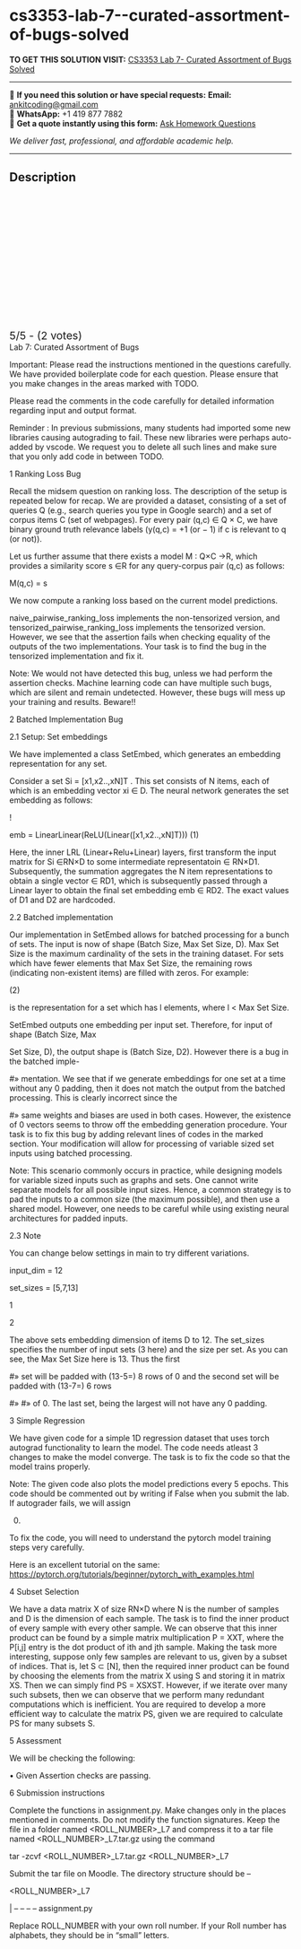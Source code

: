 # cs3353-lab-7--curated-assortment-of-bugs-solved
**TO GET THIS SOLUTION VISIT:** [CS3353 Lab 7- Curated Assortment of Bugs Solved](https://www.ankitcodinghub.com/product/aiml-cs-335-solved-13/)


---

📩 **If you need this solution or have special requests:** **Email:** ankitcoding@gmail.com  
📱 **WhatsApp:** +1 419 877 7882  
📄 **Get a quote instantly using this form:** [Ask Homework Questions](https://www.ankitcodinghub.com/services/ask-homework-questions/)

*We deliver fast, professional, and affordable academic help.*

---

<h2>Description</h2>



<div class="kk-star-ratings kksr-auto kksr-align-center kksr-valign-top" data-payload="{&quot;align&quot;:&quot;center&quot;,&quot;id&quot;:&quot;124285&quot;,&quot;slug&quot;:&quot;default&quot;,&quot;valign&quot;:&quot;top&quot;,&quot;ignore&quot;:&quot;&quot;,&quot;reference&quot;:&quot;auto&quot;,&quot;class&quot;:&quot;&quot;,&quot;count&quot;:&quot;2&quot;,&quot;legendonly&quot;:&quot;&quot;,&quot;readonly&quot;:&quot;&quot;,&quot;score&quot;:&quot;5&quot;,&quot;starsonly&quot;:&quot;&quot;,&quot;best&quot;:&quot;5&quot;,&quot;gap&quot;:&quot;4&quot;,&quot;greet&quot;:&quot;Rate this product&quot;,&quot;legend&quot;:&quot;5\/5 - (2 votes)&quot;,&quot;size&quot;:&quot;24&quot;,&quot;title&quot;:&quot;CS3353 Lab 7- Curated Assortment of Bugs Solved&quot;,&quot;width&quot;:&quot;138&quot;,&quot;_legend&quot;:&quot;{score}\/{best} - ({count} {votes})&quot;,&quot;font_factor&quot;:&quot;1.25&quot;}">

<div class="kksr-stars">

<div class="kksr-stars-inactive">
            <div class="kksr-star" data-star="1" style="padding-right: 4px">


<div class="kksr-icon" style="width: 24px; height: 24px;"></div>
        </div>
            <div class="kksr-star" data-star="2" style="padding-right: 4px">


<div class="kksr-icon" style="width: 24px; height: 24px;"></div>
        </div>
            <div class="kksr-star" data-star="3" style="padding-right: 4px">


<div class="kksr-icon" style="width: 24px; height: 24px;"></div>
        </div>
            <div class="kksr-star" data-star="4" style="padding-right: 4px">


<div class="kksr-icon" style="width: 24px; height: 24px;"></div>
        </div>
            <div class="kksr-star" data-star="5" style="padding-right: 4px">


<div class="kksr-icon" style="width: 24px; height: 24px;"></div>
        </div>
    </div>

<div class="kksr-stars-active" style="width: 138px;">
            <div class="kksr-star" style="padding-right: 4px">


<div class="kksr-icon" style="width: 24px; height: 24px;"></div>
        </div>
            <div class="kksr-star" style="padding-right: 4px">


<div class="kksr-icon" style="width: 24px; height: 24px;"></div>
        </div>
            <div class="kksr-star" style="padding-right: 4px">


<div class="kksr-icon" style="width: 24px; height: 24px;"></div>
        </div>
            <div class="kksr-star" style="padding-right: 4px">


<div class="kksr-icon" style="width: 24px; height: 24px;"></div>
        </div>
            <div class="kksr-star" style="padding-right: 4px">


<div class="kksr-icon" style="width: 24px; height: 24px;"></div>
        </div>
    </div>
</div>


<div class="kksr-legend" style="font-size: 19.2px;">
            5/5 - (2 votes)    </div>
    </div>
Lab 7: Curated Assortment of Bugs

Important: Please read the instructions mentioned in the questions carefully. We have provided boilerplate code for each question. Please ensure that you make changes in the areas marked with TODO.

Please read the comments in the code carefully for detailed information regarding input and output format.

Reminder : In previous submissions, many students had imported some new libraries causing autograding to fail. These new libraries were perhaps auto-added by vscode. We request you to delete all such lines and make sure that you only add code in between TODO.

1 Ranking Loss Bug

Recall the midsem question on ranking loss. The description of the setup is repeated below for recap. We are provided a dataset, consisting of a set of queries Q (e.g., search queries you type in Google search) and a set of corpus items C (set of webpages). For every pair (q,c) ∈ Q × C, we have binary ground truth relevance labels (y(q,c) = +1 (or − 1) if c is relevant to q (or not)).

Let us further assume that there exists a model M : Q×C →R, which provides a similarity score s ∈R for any query-corpus pair (q,c) as follows:

M(q,c) = s

We now compute a ranking loss based on the current model predictions.

naive_pairwise_ranking_loss implements the non-tensorized version, and tensorized_pairwise_ranking_loss implements the tensorized version. However, we see that the assertion fails when checking equality of the outputs of the two implementations. Your task is to find the bug in the tensorized implementation and fix it.

Note: We would not have detected this bug, unless we had perform the assertion checks. Machine learning code can have multiple such bugs, which are silent and remain undetected. However, these bugs will mess up your training and results. Beware!!

2 Batched Implementation Bug

2.1 Setup: Set embeddings

We have implemented a class SetEmbed, which generates an embedding representation for any set.

Consider a set Si = [x1,x2..,xN]T . This set consists of N items, each of which is an embedding vector xi ∈ D. The neural network generates the set embedding as follows:

!

emb = LinearLinear(ReLU(Linear([x1,x2..,xN]T))) (1)

Here, the inner LRL (Linear+Relu+Linear) layers, first transform the input matrix for Si ∈RN×D to some intermediate representatoin ∈ RN×D1. Subsequently, the summation aggregates the N item representations to obtain a single vector ∈ RD1, which is subsequently passed through a Linear layer to obtain the final set embedding emb ∈ RD2. The exact values of D1 and D2 are hardcoded.

2.2 Batched implementation

Our implementation in SetEmbed allows for batched processing for a bunch of sets. The input is now of shape (Batch Size, Max Set Size, D). Max Set Size is the maximum cardinality of the sets in the training dataset. For sets which have fewer elements that Max Set Size, the remaining rows (indicating non-existent items) are filled with zeros. For example:

(2)

is the representation for a set which has l elements, where l &lt; Max Set Size.

SetEmbed outputs one embedding per input set. Therefore, for input of shape (Batch Size, Max

Set Size, D), the output shape is (Batch Size, D2). However there is a bug in the batched imple-

#» mentation. We see that if we generate embeddings for one set at a time without any 0 padding, then it does not match the output from the batched processing. This is clearly incorrect since the

#» same weights and biases are used in both cases. However, the existence of 0 vectors seems to throw off the embedding generation procedure. Your task is to fix this bug by adding relevant lines of codes in the marked section. Your modification will allow for processing of variable sized set inputs using batched processing.

Note: This scenario commonly occurs in practice, while designing models for variable sized inputs such as graphs and sets. One cannot write separate models for all possible input sizes. Hence, a common strategy is to pad the inputs to a common size (the maximum possible), and then use a shared model. However, one needs to be careful while using existing neural architectures for padded inputs.

2.3 Note

You can change below settings in main to try different variations.

input_dim = 12

set_sizes = [5,7,13]

1

2

The above sets embedding dimension of items D to 12. The set_sizes specifies the number of input sets (3 here) and the size per set. As you can see, the Max Set Size here is 13. Thus the first

#» set will be padded with (13-5=) 8 rows of 0 and the second set will be padded with (13-7=) 6 rows

#» #» of 0. The last set, being the largest will not have any 0 padding.

3 Simple Regression

We have given code for a simple 1D regression dataset that uses torch autograd functionality to learn the model. The code needs atleast 3 changes to make the model converge. The task is to fix the code so that the model trains properly.

Note: The given code also plots the model predictions every 5 epochs. This code should be commented out by writing if False when you submit the lab. If autograder fails, we will assign

0.

To fix the code, you will need to understand the pytorch model training steps very carefully.

Here is an excellent tutorial on the same: https://pytorch.org/tutorials/beginner/pytorch_with_examples.html

4 Subset Selection

We have a data matrix X of size RN×D where N is the number of samples and D is the dimension of each sample. The task is to find the inner product of every sample with every other sample. We can observe that this inner product can be found by a simple matrix multiplication P = XXT, where the P[i,j] entry is the dot product of ith and jth sample. Making the task more interesting, suppose only few samples are relevant to us, given by a subset of indices. That is, let S ⊂ [N], then the required inner product can be found by choosing the elements from the matrix X using S and storing it in matrix XS. Then we can simply find PS = XSXST. However, if we iterate over many such subsets, then we can observe that we perform many redundant computations which is inefficient. You are required to develop a more efficient way to calculate the matrix PS, given we are required to calculate PS for many subsets S.

5 Assessment

We will be checking the following:

• Given Assertion checks are passing.

6 Submission instructions

Complete the functions in assignment.py. Make changes only in the places mentioned in comments. Do not modify the function signatures. Keep the file in a folder named &lt;ROLL_NUMBER&gt;_L7 and compress it to a tar file named &lt;ROLL_NUMBER&gt;_L7.tar.gz using the command

tar -zcvf &lt;ROLL_NUMBER&gt;_L7.tar.gz &lt;ROLL_NUMBER&gt;_L7

Submit the tar file on Moodle. The directory structure should be –

&lt;ROLL_NUMBER&gt;_L7

| – – – – assignment.py

Replace ROLL_NUMBER with your own roll number. If your Roll number has alphabets, they should be in “small” letters.
